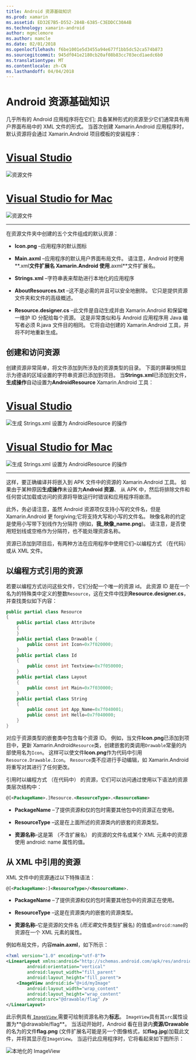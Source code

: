 ```yaml
---
title: Android 资源基础知识
ms.prod: xamarin
ms.assetid: ED32E7B5-D552-284B-6385-C3EDDCC30A4B
ms.technology: xamarin-android
author: mgmclemore
ms.author: mamcle
ms.date: 02/01/2018
ms.openlocfilehash: f6be1001e5d3455a94e677f1bb5dc52ca574b873
ms.sourcegitcommit: 945df041e2180cb20af08b83cc703ecd1aedc6b0
ms.translationtype: MT
ms.contentlocale: zh-CN
ms.lasthandoff: 04/04/2018
---
```

# <a name="android-resource-basics"></a>Android 资源基础知识

几乎所有的 Android 应用程序将在它们; 具备某种形式的资源至少它们通常具有用户界面布局中的 XML 文件的形式。 当首次创建 Xamarin.Android 应用程序时，默认资源将会通过 Xamarin.Android 项目模板的安装程序：

# <a name="visual-studiotabvswin"></a>[Visual Studio](#tab/vswin)

![资源文件](android-resource-basics-images/01-resource-files-vs.png)
 
# <a name="visual-studio-for-mactabvsmac"></a>[Visual Studio for Mac](#tab/vsmac)

![资源文件](android-resource-basics-images/01-resource-files-xs.png)
 
-----

在资源文件夹中创建的五个文件组成的默认资源：

-  **Icon.png** &ndash;应用程序的默认图标

-  **Main.axml** &ndash;应用程序的默认用户界面布局文件。 请注意，Android 时使用**.xml**文件扩展名 Xamarin.Android 使用**.axml**文件扩展名。

-  **Strings.xml** &ndash;字符串表来帮助进行本地化的应用程序

-  **AboutResources.txt** &ndash;这不是必需的并且可以安全地删除。 它只是提供资源文件夹和文件的高级概述。

-  **Resource.designer.cs** &ndash;此文件是自动生成并由 Xamarin.Android 和保留唯一维护 ID 分配给每个资源。 这是非常类似和与 Android 应用程序用 Java 编写者必须 R.java 文件目的相同。 它将自动创建的 Xamarin.Android 工具，并将不时地重新生成。


## <a name="creating-and-accessing-resources"></a>创建和访问资源

创建资源非常简单，将文件添加到所涉及的资源类型的目录。 下面的屏幕快照显示为德语的区域设置的字符串资源已添加到项目。 当**Strings.xml**已添加到文件，**生成操作**自动设置为**AndroidResource** Xamarin.Android 工具：

# <a name="visual-studiotabvswin"></a>[Visual Studio](#tab/vswin)

![生成 Strings.xml 设置为 AndroidResource 的操作](android-resource-basics-images/02-build-action-vs.png)
 
# <a name="visual-studio-for-mactabvsmac"></a>[Visual Studio for Mac](#tab/vsmac)

![生成 Strings.xml 设置为 AndroidResource 的操作](android-resource-basics-images/02-build-action-xs.png)
 
-----
 

这样，要正确编译并将嵌入到 APK 文件中的资源的 Xamarin.Android 工具。 如果由于某种原因**生成操作**未设置为**Android 资源**、 从 APK 中，然后将排除文件和任何尝试加载或访问的资源将导致运行时错误和应用程序将崩溃。

此外，务必请注意，虽然 Android 资源项仅支持小写的文件名，但是 Xamarin.Android 更 forgiving;它将支持大写和小写的文件名。 映像名称的约定是使用小写带下划线作为分隔符 (例如，**我\_映像\_name.png**)。 请注意，是否使用短划线或空格作为分隔符，也不能处理资源名称。

资源已添加到项目后，有两种方法在应用程序中使用它们&ndash;以编程方式 （在代码） 或从 XML 文件。


## <a name="referencing-resources-programmatically"></a>以编程方式引用的资源

若要以编程方式访问这些文件，它们分配一个唯一的资源 id。 此资源 ID 是在一个名为的特殊类中定义的整数`Resource`，这在文件中找到**Resource.designer.cs**，并查找类似如下内容：

```csharp
public partial class Resource
{
    public partial class Attribute
    {
    }
    public partial class Drawable {
        public const int Icon=0x7f020000;
    }
    public partial class Id
    {
        public const int Textview=0x7f050000;
    }
    public partial class Layout
    {
        public const int Main=0x7f030000;
    }
    public partial class String
    {
        public const int App_Name=0x7f040001;
        public const int Hello=0x7f040000;
    }
}
```

对应于资源类型的嵌套类中包含每个资源 ID。 例如，当文件**Icon.png**已添加到项目中，更新 Xamarin.Android`Resource`类，创建嵌套的类调用`Drawable`常量的内部使用名为`Icon`。
这样可以使文件**Icon.png**作为代码中引用`Resource.Drawable.Icon`。 `Resource`类不应进行手动编辑，如 Xamarin.Android 将重写对其进行了任何更改。

引用时以编程方式 （在代码中） 的资源，它们可以访问通过使用以下语法的资源类层次结构中：

```xml
@[<PackageName>.]Resource.<ResourceType>.<ResourceName>
```

-  **PackageName** &ndash;了提供资源和仅的包时需要其他包中的资源正在使用。

-  **ResourceType** &ndash;这是在上面所述的资源类内的嵌套的资源类型。

-  **资源名称**&ndash;这是第 （不含扩展名） 的资源的文件名或某个 XML 元素中的资源使用 android: name 属性的值。


## <a name="referencing-resources-from-xml"></a>从 XML 中引用的资源

XML 文件中的资源通过以下特殊语法：

```xml
@[<PackageName>:]<ResourceType>/<ResourceName>.
```

-  **PackageName** &ndash;了提供资源和仅的包时需要其他包中的资源正在使用。

-  **ResourceType** &ndash;这是在资源类内的嵌套的资源类型。

-  **资源名称**&ndash;它是资源的文件名 (*而无需*文件类型扩展名) 的值或`android:name`的资源在一个 XML 元素的属性。

例如布局文件，内容**main.axml**，如下所示：

```xml
<?xml version="1.0" encoding="utf-8"?>
<LinearLayout xmlns:android="http://schemas.android.com/apk/res/android"
        android:orientation="vertical"
        android:layout_width="fill_parent"
        android:layout_height="fill_parent">
    <ImageView android:id="@+id/myImage"
        android:layout_width="wrap_content"
        android:layout_height="wrap_content"
        android:src="@drawable/flag" />
</LinearLayout>
```

此示例具有[ `ImageView` ](https://developer.xamarin.com/recipes/android/controls/imageview)需要可绘制资源名称为**标志**。 `ImageView`具有其`src`属性设置为**@drawable/flag**。 当活动开始时，Android 看在目录内**资源/Drawable**的名为的文件**flag.png** (文件扩展名可能是另一个图像格式，如**flag.jpg**)加载此文件，并将其显示在`ImageView`。
当运行此应用程序时，它将看起来如下图所示：

![本地化的 ImageView](android-resource-basics-images/03-localized-screenshot.png)

